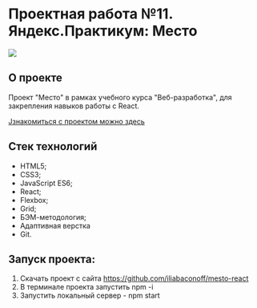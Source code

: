 # Проектная работа №11. Яндекс.Практикум: Место

<img src='https://i.ibb.co/QfGb8RG/mesto.png'>

## О проекте
Проект "Место" в рамках учебного курса "Веб-разработка", для закрепления навыков работы с React.

[Jзнакомиться с проектом можно здесь](https://iliabaconoff.github.io/mesto-react/)

## Стек технологий
* HTML5;
* CSS3;
* JavaScript ES6;
* React;
* Flexbox;
* Grid;
* БЭМ-методология;
* Адаптивная верстка
* Git.

## Запуск проекта:
1. Скачать проект с сайта https://github.com/iliabaconoff/mesto-react
2. В терминале проекта запустить npm -i
3. Запустить локальный сервер - npm start